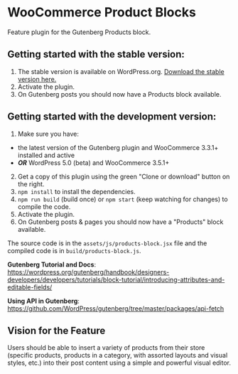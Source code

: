 # WooCommerce Product Blocks

Feature plugin for the Gutenberg Products block.

## Getting started with the stable version:

1. The stable version is available on WordPress.org. [Download the stable version here.](https://wordpress.org/plugins/woo-gutenberg-products-block/)
2. Activate the plugin.
3. On Gutenberg posts you should now have a Products block available.

## Getting started with the development version:

1. Make sure you have:
  - the latest version of the Gutenberg plugin and WooCommerce 3.3.1+ installed and active
  - ***OR*** WordPress 5.0 (beta) and WooCommerce 3.5.1+
2. Get a copy of this plugin using the green "Clone or download" button on the right.
3. `npm install` to install the dependencies.
4. `npm run build` (build once) or `npm start` (keep watching for changes) to compile the code.
5. Activate the plugin.
6. On Gutenberg posts & pages you should now have a "Products" block available.

The source code is in the `assets/js/products-block.jsx` file and the compiled code is in `build/products-block.js`.

**Gutenberg Tutorial and Docs**: https://wordpress.org/gutenberg/handbook/designers-developers/developers/tutorials/block-tutorial/introducing-attributes-and-editable-fields/

**Using API in Gutenberg**: https://github.com/WordPress/gutenberg/tree/master/packages/api-fetch

## Vision for the Feature

Users should be able to insert a variety of products from their store (specific products, products in a category, with assorted layouts and visual styles, etc.) into their post content using a simple and powerful visual editor.
